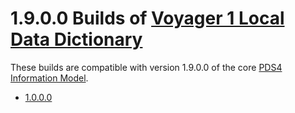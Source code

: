 # 1.9.0.0 Builds of [Voyager 1 Local Data Dictionary](../../src)

These builds are compatible with version 1.9.0.0 of the core [PDS4 Information Model](https://pds.nasa.gov/pds4/doc/im/).

- [1.0.0.0](1.0.0.0)
